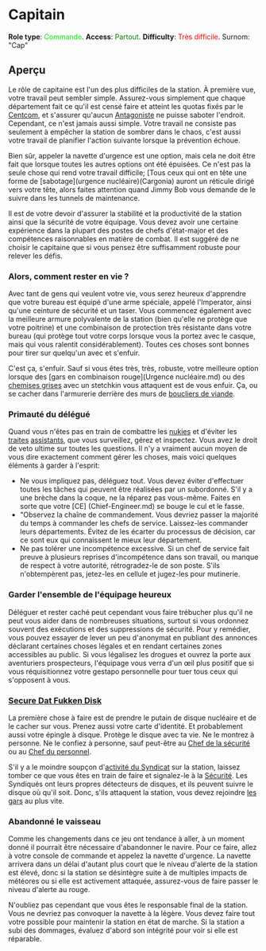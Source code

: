# Capitain
**Role type**: <font color= "#green">Commande</font>. **Access**: <font color="green">Partout</font>. **Difficulty**: <font color="Red">Très difficile</font>. Surnom: "Cap"



## Aperçu

Le rôle de capitaine est l'un des plus difficiles de la station. À première vue, votre travail peut sembler simple. Assurez-vous simplement que chaque département fait ce qu'il est censé faire et atteint les quotas fixés par le [Centcom](Central-Command-Officer.md), et s'assurer qu'aucun [Antagoniste](Antagonist.md) ne puisse saboter l'endroit.
Cependant, ce n'est jamais aussi simple. Votre travail ne consiste pas seulement à empêcher la station de sombrer dans le chaos, c'est aussi votre travail de planifier l'action suivante lorsque la prévention échoue. 

Bien sûr, appeler la navette d'urgence est une option, mais cela ne doit être fait que lorsque toutes les autres options ont été épuisées. Ce n'est pas la seule chose qui rend votre travail difficile; [Tous ceux qui ont en tête une forme de [sabotage](urgence nucléaire)(Cargonia) auront un réticule dirigé vers votre tête, alors faites attention quand Jimmy Bob vous demande de le suivre dans les tunnels de maintenance.

Il est de votre devoir d'assurer la stabilité et la productivité de la station ainsi que la sécurité de votre équipage. Vous devez avoir une certaine expérience dans la plupart des postes de chefs d'état-major et des compétences raisonnables en matière de combat. Il est suggéré de ne choisir le capitaine que si vous pensez être suffisamment robuste pour relever les défis.

### Alors, comment rester en vie ?

Avec tant de gens qui veulent votre vie, vous serez heureux d'apprendre que votre bureau est équipé d'une arme spéciale, appelé l'Imperator, ainsi qu'une ceinture de sécurité et un taser. Vous commencez également avec la meilleure armure polyvalente de la station (bien qu'elle ne protège que votre poitrine) et une combinaison de protection très résistante dans votre bureau (qui protège tout votre corps lorsque vous la portez avec le casque, mais qui vous ralentit considérablement). Toutes ces choses sont bonnes pour tirer sur quelqu'un avec et s'enfuir. 

C'est ça, s'enfuir. Sauf si vous êtes très, très, robuste, votre meilleure option lorsque des [gars en combinaison rouge](Urgence nucléaire.md) ou des [chemises grises](Assistant.md) avec un stetchkin vous attaquent est de vous enfuir. Ça, ou se cacher dans l'armurerie derrière des murs de [boucliers de viande](Security.md).


### Primauté du délégué


Quand vous n'êtes pas en train de combattre les [nukies](Nuclear-Emergency.md) et d'éviter les [traites](Traitor.md) [assistants](Assistant.md), que vous surveillez, gérez et inspectez. Vous avez le droit de veto ultime sur toutes les questions. Il n'y a vraiment aucun moyen de vous dire exactement comment gérer les choses, mais voici quelques éléments à garder à l'esprit:

- Ne vous impliquez pas, déléguez tout.  Vous devez éviter d'effectuer toutes les tâches qui peuvent être réalisées par un subordonné. S'il y a une brèche dans la coque, ne la réparez pas vous-même. Faites en sorte que votre [CE] (Chief-Engineer.md) se bouge le cul et le fasse.
- "Observez la chaîne de commandement. Vous devriez passer la majorité du temps à commander les chefs de service. Laissez-les commander leurs départements. Évitez de les écarter du processus de décision, car ce sont eux qui connaissent le mieux leur département.
- Ne pas tolérer une incompétence excessive. Si un chef de service fait preuve à plusieurs reprises d'incompétence dans son travail, ou manque de respect à votre autorité, rétrogradez-le de son poste. S'ils n'obtempèrent pas, jetez-les en cellule et jugez-les pour mutinerie.



### Garder l'ensemble de l'équipage heureux

Déléguer et rester caché peut cependant vous faire trébucher plus qu'il ne peut vous aider dans de nombreuses situations, surtout si vous ordonnez souvent des exécutions et des suppressions de sécurité. Pour y remédier, vous pouvez essayer de lever un peu d'anonymat en publiant des annonces déclarant certaines choses légales et en rendant certaines zones accessibles au public. Si vous légalisez les drogues et ouvrez la porte aux aventuriers prospecteurs, l'équipage vous verra d'un œil plus positif que si vous réquisitionnez votre gestapo personnelle pour tuer tous ceux qui s'opposent à vous.

### [Secure Dat Fukken Disk](Nuclear-Authentication-Disk.md)


La première chose à faire est de prendre le putain de disque nucléaire et de le cacher sur vous. Prenez aussi votre carte d'identité. Et probablement aussi votre épingle à disque. Protège le disque avec ta vie. Ne le montrez à personne. Ne le confiez à personne, sauf peut-être au [Chef de la sécurité](Head-of-Security.md) ou au [Chef du personnel](Head-of-Personnel.md).

S'il y a le moindre soupçon d'[activité du Syndicat](Urgence-nucléaire.md) sur la station, laissez tomber ce que vous êtes en train de faire et signalez-le à la [Sécurité](Sécurité.md). Les Syndiqués ont leurs propres détecteurs de disques, et ils peuvent suivre le disque où qu'il soit. Donc, s'ils attaquent la station, vous devez rejoindre [les gars](Security-Officer.md) au plus vite.

### Abandonné le vaisseau

Comme les changements dans ce jeu ont tendance à aller, à un moment donné il pourrait être nécessaire d'abandonner le navire. Pour ce faire, allez à votre console de commande et appelez la navette d'urgence. La navette arrivera dans un délai d'autant plus court que le niveau d'alerte de la station est élevé, donc si la station se désintègre suite à de multiples impacts de météores ou si elle est activement attaquée, assurez-vous de faire passer le niveau d'alerte au rouge.

N'oubliez pas cependant que vous êtes le responsable final de la station. Vous ne devriez pas convoquer la navette à la légère. Vous devez faire tout votre possible pour maintenir la station en état de marche. Si la station a subi des dommages, évaluez d'abord son intégrité pour voir si elle est réparable.